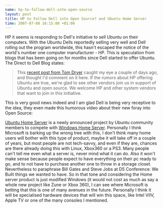 ```yaml
--- 
name: hp-to-follow-dell-into-open-source 
layout: post 
title: HP to Follow Dell into Open Source? and Ubuntu Home Server 
time: 2007-07-08 16:15:00 +01:00 
--- 
```


HP it seems is responding to Dell's initiative to
sell Ubuntu on their computers. With the Ubuntu Dells reportedly selling
very well and Dell rolling out the program worldwide, this hasn't
escaped the notice of the world's number one computer manufacturer - HP.
This is speculation from blogs that has been going on for months since
Dell started to offer Ubuntu. The Direct to Dell Blog states:  
> This [recent post from Tom
> Dryer](http://tomdryer.com/blog/index.php/2007/07/03/is-hp-going-to-start-offering-ubuntu/)
> caught my eye a couple of days ago, and thought I'd comment on it
> here. If the rumors about HP offering Ubuntu are true, we're glad to
> see other vendors join us in support of Ubuntu and open source. We
> welcome HP and other system vendors that want to join in this
> initiative.

  
This is very good news indeed and I am glad Dell is being very receptive
to the idea, they even made this humorous video about their new foray
into Open Source:  
  
  
  
[Ubuntu Home Server](http://www.ubuntuhomeserver.org/) is a newly
announced project by Ubuntu community members to compete with [Windows
Home
Server](http://www.microsoft.com/windows/products/winfamily/windowshomeserver/default.mspx).
Personally I think Microsoft is barking up the wrong tree with this, I
don't think many home users will bother with this type of product, maybe
it will take off in a couple of years, but most people are not
tech-savvy, and even if they are, chances are there already doing this
with Linux, Xbox360 or a PS3. Many people can't tell me even what a
server is, never mind what it can do. Also it won't make sense because
people expect to have everything on their pc ready to go, and to not
have to purchase another one to throw in a storage closet. Nevertheless
to paraphrase Bill Gates and Steve Jobs at D5 Conference: We Built
things we wanted to have. So in that tone and considering the Home
server product is just modified Windows (it would not cost as much as
say a whole new project like Zune or Xbox 360), I can see where
Microsoft is betting that this is one of many avenues in the future.
Personally I think it will be specialised hardware devices that will win
this space, like Intel VIIV, Apple TV or one of the many consoles I
mentioned.